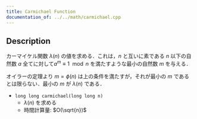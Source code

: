 ```yaml
---
title: Carmichael Function
documentation_of: ../../math/carmichael.cpp
---
```


## Description

カーマイケル関数 $\lambda(n)$ の値を求める．これは，$n$ と互いに素である $n$ 以下の自然数 $a$ 全てに対して$a^m \equiv 1 \mod n$ を満たすような最小の自然数 $m$ を与える．

オイラーの定理より $m = \phi(n)$ は上の条件を満たすが，それが最小の $m$ であるとは限らない．最小の $m$ が $\lambda(n)$ である．

- `long long carmichael(long long n)`
    - $\lambda(n)$ を求める
    - 時間計算量: $O(\sqrt{n})$